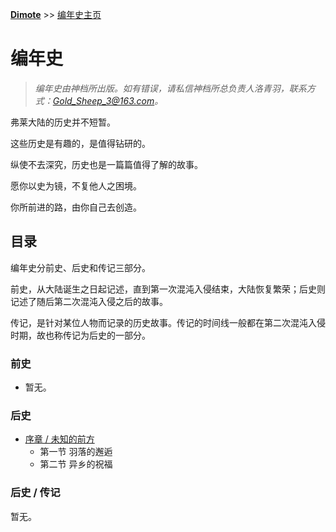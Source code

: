 **[Dimote](https://dimote.top)** >> [编年史主页](index.md)

# 编年史

> *编年史由神档所出版。如有错误，请私信神档所总负责人洛青羽，联系方式：Gold_Sheep_3@163.com。*

弗莱大陆的历史并不短暂。

这些历史是有趣的，是值得钻研的。

纵使不去深究，历史也是一篇篇值得了解的故事。

愿你以史为镜，不复他人之困境。

你所前进的路，由你自己去创造。

## 目录

编年史分前史、后史和传记三部分。

前史，从大陆诞生之日起记述，直到第一次混沌入侵结束，大陆恢复繁荣；后史则记述了随后第二次混沌入侵之后的故事。

传记，是针对某位人物而记录的历史故事。传记的时间线一般都在第二次混沌入侵时期，故也称传记为后史的一部分。

### 前史

- 暂无。

### 后史

- [序章 / 未知的前方](hs/xuzhang.md)
    - 第一节 羽落的邂逅
    - 第二节 异乡的祝福

### 后史 / 传记

暂无。

